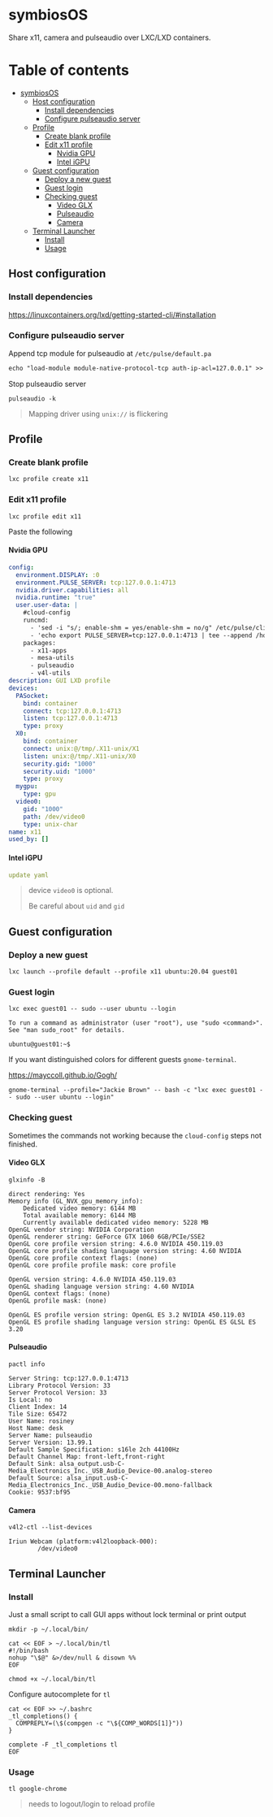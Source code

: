# symbiosOS

Share x11, camera and pulseaudio over LXC/LXD containers.

# Table of contents <!-- omit in toc -->

- [symbiosOS](#symbiosos)
  - [Host configuration](#host-configuration)
    - [Install dependencies](#install-dependencies)
    - [Configure pulseaudio server](#configure-pulseaudio-server)
  - [Profile](#profile)
    - [Create blank profile](#create-blank-profile)
    - [Edit x11 profile](#edit-x11-profile)
      - [Nvidia GPU](#nvidia-gpu)
      - [Intel iGPU](#intel-igpu)
  - [Guest configuration](#guest-configuration)
    - [Deploy a new guest](#deploy-a-new-guest)
    - [Guest login](#guest-login)
    - [Checking guest](#checking-guest)
      - [Video GLX](#video-glx)
      - [Pulseaudio](#pulseaudio)
      - [Camera](#camera)
  - [Terminal Launcher](#terminal-launcher)
    - [Install](#install)
    - [Usage](#usage)

## Host configuration

### Install dependencies

https://linuxcontainers.org/lxd/getting-started-cli/#installation

### Configure pulseaudio server

Append tcp module for pulseaudio at `/etc/pulse/default.pa`

```txt
echo "load-module module-native-protocol-tcp auth-ip-acl=127.0.0.1" >> /etc/pulse/default.pa
```

Stop pulseaudio server

```shell
pulseaudio -k
```

> Mapping driver using `unix://` is flickering

## Profile

### Create blank profile

```shell
lxc profile create x11
```

### Edit x11 profile

```shell
lxc profile edit x11
```

Paste the following

#### Nvidia GPU

```yaml
config:
  environment.DISPLAY: :0
  environment.PULSE_SERVER: tcp:127.0.0.1:4713
  nvidia.driver.capabilities: all
  nvidia.runtime: "true"
  user.user-data: |
    #cloud-config
    runcmd:
      - 'sed -i "s/; enable-shm = yes/enable-shm = no/g" /etc/pulse/client.conf'
      - 'echo export PULSE_SERVER=tcp:127.0.0.1:4713 | tee --append /home/ubuntu/.profile'
    packages:
      - x11-apps
      - mesa-utils
      - pulseaudio
      - v4l-utils
description: GUI LXD profile
devices:
  PASocket:
    bind: container
    connect: tcp:127.0.0.1:4713
    listen: tcp:127.0.0.1:4713
    type: proxy
  X0:
    bind: container
    connect: unix:@/tmp/.X11-unix/X1
    listen: unix:@/tmp/.X11-unix/X0
    security.gid: "1000"
    security.uid: "1000"
    type: proxy
  mygpu:
    type: gpu
  video0:
    gid: "1000"
    path: /dev/video0
    type: unix-char
name: x11
used_by: []
```

#### Intel iGPU

```yaml
update yaml
```

> device `video0` is optional.
>
> Be careful about `uid` and `gid`

## Guest configuration

### Deploy a new guest

```shell
lxc launch --profile default --profile x11 ubuntu:20.04 guest01
```

### Guest login

```shell
lxc exec guest01 -- sudo --user ubuntu --login

To run a command as administrator (user "root"), use "sudo <command>".
See "man sudo_root" for details.

ubuntu@guest01:~$
```

If you want distinguished colors for different guests `gnome-terminal`.

https://mayccoll.github.io/Gogh/

```shell
gnome-terminal --profile="Jackie Brown" -- bash -c "lxc exec guest01 -- sudo --user ubuntu --login"
```

### Checking guest

Sometimes the commands not working because the `cloud-config` steps not finished.

#### Video GLX

```shell
glxinfo -B

direct rendering: Yes
Memory info (GL_NVX_gpu_memory_info):
    Dedicated video memory: 6144 MB
    Total available memory: 6144 MB
    Currently available dedicated video memory: 5228 MB
OpenGL vendor string: NVIDIA Corporation
OpenGL renderer string: GeForce GTX 1060 6GB/PCIe/SSE2
OpenGL core profile version string: 4.6.0 NVIDIA 450.119.03
OpenGL core profile shading language version string: 4.60 NVIDIA
OpenGL core profile context flags: (none)
OpenGL core profile profile mask: core profile

OpenGL version string: 4.6.0 NVIDIA 450.119.03
OpenGL shading language version string: 4.60 NVIDIA
OpenGL context flags: (none)
OpenGL profile mask: (none)

OpenGL ES profile version string: OpenGL ES 3.2 NVIDIA 450.119.03
OpenGL ES profile shading language version string: OpenGL ES GLSL ES 3.20
```

#### Pulseaudio

```shell
pactl info

Server String: tcp:127.0.0.1:4713
Library Protocol Version: 33
Server Protocol Version: 33
Is Local: no
Client Index: 14
Tile Size: 65472
User Name: rosiney
Host Name: desk
Server Name: pulseaudio
Server Version: 13.99.1
Default Sample Specification: s16le 2ch 44100Hz
Default Channel Map: front-left,front-right
Default Sink: alsa_output.usb-C-Media_Electronics_Inc._USB_Audio_Device-00.analog-stereo
Default Source: alsa_input.usb-C-Media_Electronics_Inc._USB_Audio_Device-00.mono-fallback
Cookie: 9537:bf95
```

#### Camera

```shell
v4l2-ctl --list-devices

Iriun Webcam (platform:v4l2loopback-000):
        /dev/video0
```

## Terminal Launcher

### Install

Just a small script to call GUI apps without lock terminal or print output

```shell
mkdir -p ~/.local/bin/

cat << EOF > ~/.local/bin/tl
#!/bin/bash
nohup "\$@" &>/dev/null & disown %%
EOF

chmod +x ~/.local/bin/tl
```

Configure autocomplete for `tl`

```shell
cat << EOF >> ~/.bashrc
_tl_completions() {
  COMPREPLY=(\$(compgen -c "\${COMP_WORDS[1]}"))
}

complete -F _tl_completions tl
EOF
```

### Usage

```shell
tl google-chrome
```

> needs to logout/login to reload profile